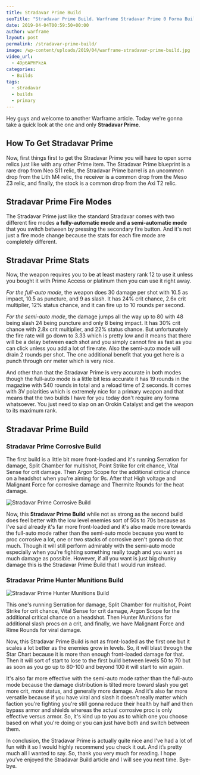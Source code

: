 ```yaml
---
title: Stradavar Prime Build
seoTitle: "Stradavar Prime Build. Warframe Stradavar Prime 0 Forma Build"
date: 2019-04-04T00:59:50+00:00
author: warframe
layout: post
permalink: /stradavar-prime-build/
image: /wp-content/uploads/2019/04/warframe-stradavar-prime-build.jpg
video_url:
  - 4Dp6APHPkzA
categories:
  - Builds
tags:
  - stradavar
  - builds
  - primary
---
```

Hey guys and welcome to another Warframe article. Today we're gonna take a quick look at the one and only **Stradavar Prime**.<!--more-->

## How To Get Stradavar Prime
Now, first things first to get the Stradavar Prime you will have to open some relics just like with any other Prime item. The Stradavar Prime blueprint is a rare drop from Neo S11 relic, the Stradavar Prime barrel is an uncommon drop from the Lith M4 relic, the receiver is a common drop from the Meso Z3 relic, and finally, the stock is a common drop from the Axi T2 relic.

## Stradavar Prime Fire Modes
The Stradavar Prime just like the standard Stradavar comes with two different fire modes __a fully-automatic mode and a semi-automatic mode__ that you switch between by pressing the secondary fire button. And it's not just a fire mode change because the stats for each fire mode are completely different. 

## Stradavar Prime Stats
Now, the weapon requires you to be at least mastery rank 12 to use it unless you bought it with Prime Access or platinum then you can use it right away. 

_For the full-auto mode_, the weapon does 30 damage per shot with 10.5 as impact, 10.5 as puncture, and 9 as slash. It has 24% crit chance, 2.6x crit multiplier, 12% status chance, and it can fire up to 10 rounds per second. 

_For the semi-auto mode_, the damage jumps all the way up to 80 with 48 being slash 24 being puncture and only 8 being impact. It has 30% crit chance with 2.8x crit multiplier, and 22% status chance. But unfortunately the fire rate will go down to 3.33 which is pretty low and it means that there will be a delay between each shot and you simply cannot fire as fast as you can click unless you add a lot of fire rate. Also the semi-auto mode will drain 2 rounds per shot. The one additional benefit that you get here is a punch through onr meter which is very nice. 

And other than that the Stradavar Prime is very accurate in both modes though the full-auto mode is a little bit less accurate it has 19 rounds in the magazine with 540 rounds in total and a reload time of 2 seconds. It comes with 3V polarities which is extremely nice for a primary weapon and that means that the two builds I have for you today don't require any forma whatsoever. You just need to slap on an Orokin Catalyst and get the weapon to its maximum rank. 

## Stradavar Prime Build
### Stradavar Prime Corrosive Build
The first build is a little bit more front-loaded and it's running Serration for damage, Split Chamber for multishot, Point Strike for crit chance, Vital Sense for crit damage. Then Argon Scope for the additional critical chance on a headshot when you're aiming for 9s. After that High voltage and Malignant Force for corrosive damage and Thermite Rounds for the heat damage. 

<img src='/wp-content/uploads/2019/04/stradavar-prime-corrosive-build.jpg' title='Warframe Stradavar Prime Build' alt='Stradavar Prime Corrosive Build' width='750' height='265' class='alignnone size-large' srcset='/wp-content/uploads/2019/04/stradavar-prime-corrosive-build-960x334.jpg 1024w, /wp-content/uploads/2019/04/stradavar-prime-corrosive-build-300x104.jpg 300w, /wp-content/uploads/2019/04/stradavar-prime-corrosive-build-768x267.jpg 768w, /wp-content/uploads/2019/04/stradavar-prime-corrosive-build.jpg 960w' sizes='(max-width: 750px) 100vw, 750px'/>

Now, this **Stradavar Prime Build** while not as strong as the second build does feel better with the low level enemies sort of 50s to 70s because as I've said already it's far more front-loaded and it's also made more towards the full-auto mode rather than the semi-auto mode because you want to proc corrosive a lot, one or two stacks of corrosive aren't gonna do that much. Though it will still perform admirably with the semi-auto mode especially when you're fighting something really tough and you want as much damage as possible. However, if all you want is just big chunky damage this is the Stradavar Prime Build that I would run instead. 

### Stradavar Prime Hunter Munitions Build
<img src='/wp-content/uploads/2019/04/stradavar-prime-hunter-munitions-build.jpg' title='Warframe Stradavar Prime 0 Forma Build' alt='Stradavar Prime Hunter Munitions Build' width='750' height='265' class='alignnone size-large' srcset='/wp-content/uploads/2019/04/stradavar-prime-hunter-munitions-build-960x323.jpg 1024w, /wp-content/uploads/2019/04/stradavar-prime-hunter-munitions-build-300x101.jpg 300w, /wp-content/uploads/2019/04/stradavar-prime-hunter-munitions-build-768x258.jpg 768w, /wp-content/uploads/2019/04/stradavar-prime-hunter-munitions-build.jpg 960w' sizes='(max-width: 750px) 100vw, 750px'/>

This one's running Serration for damage, Split Chamber for multishot, Point Strike for crit chance, Vital Sense for crit damage, Argon Scope for the additional critical chance on a headshot. Then Hunter Munitions for additional slash procs on a crit, and finally, we have Malignant Force and Rime Rounds for viral damage. 

Now, this Stradavar Prime Build is not as front-loaded as the first one but it scales a lot better as the enemies grow in levels. So, it will blast through the Star Chart because it is more than enough front-loaded damage for that. Then it will sort of start to lose to the first build between levels 50 to 70 but as soon as you go up to 80-100 and beyond 100 it will start to win again. 

It's also far more effective with the semi-auto mode rather than the full-auto mode because the damage distribution is tilted more toward slash you get more crit, more status, and generally more damage. And it's also far more versatile because if you have viral and slash it doesn't really matter which faction you're fighting you're still gonna reduce their health by half and then bypass armor and shields whereas the actual corrosive proc is only effective versus armor. So, it's kind up to you as to which one you choose based on what you're doing or you can just have both and switch between them. 

In conclusion, the Stradavar Prime is actually quite nice and I've had a lot of fun with it so I would highly recommend you check it out. And it’s pretty much all I wanted to say. So, thank you very much for reading. I hope you’ve enjoyed the Stradavar Build article and I will see you next time. Bye-bye.